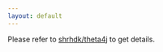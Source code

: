 ```yaml
---
layout: default
---
```


Please refer to [shrhdk/theta4j](https://github.com/shrhdk/theta4j) to get details.
